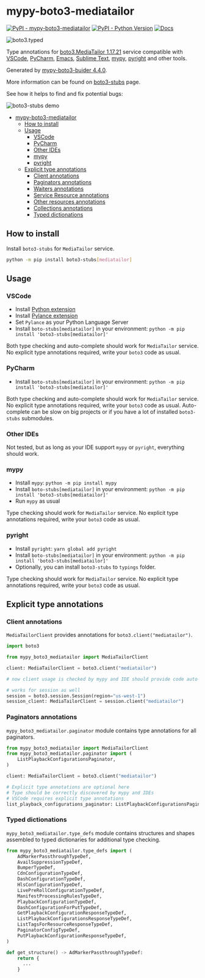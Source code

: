 # mypy-boto3-mediatailor

[![PyPI - mypy-boto3-mediatailor](https://img.shields.io/pypi/v/mypy-boto3-mediatailor.svg?color=blue)](https://pypi.org/project/mypy-boto3-mediatailor)
[![PyPI - Python Version](https://img.shields.io/pypi/pyversions/mypy-boto3-mediatailor.svg?color=blue)](https://pypi.org/project/mypy-boto3-mediatailor)
[![Docs](https://img.shields.io/readthedocs/mypy-boto3-builder.svg?color=blue)](https://mypy-boto3-builder.readthedocs.io/)

![boto3.typed](https://github.com/vemel/mypy_boto3_builder/raw/master/logo.png)

Type annotations for
[boto3.MediaTailor 1.17.21](https://boto3.amazonaws.com/v1/documentation/api/1.17.21/reference/services/mediatailor.html#MediaTailor) service
compatible with
[VSCode](https://code.visualstudio.com/),
[PyCharm](https://www.jetbrains.com/pycharm/),
[Emacs](https://www.gnu.org/software/emacs/),
[Sublime Text](https://www.sublimetext.com/),
[mypy](https://github.com/python/mypy),
[pyright](https://github.com/microsoft/pyright)
and other tools.

Generated by [mypy-boto3-buider 4.4.0](https://github.com/vemel/mypy_boto3_builder).

More information can be found on [boto3-stubs](https://pypi.org/project/boto3-stubs/) page.

See how it helps to find and fix potential bugs:

![boto3-stubs demo](https://github.com/vemel/mypy_boto3_builder/raw/master/demo.gif)

- [mypy-boto3-mediatailor](#mypy-boto3-mediatailor)
  - [How to install](#how-to-install)
  - [Usage](#usage)
    - [VSCode](#vscode)
    - [PyCharm](#pycharm)
    - [Other IDEs](#other-ides)
    - [mypy](#mypy)
    - [pyright](#pyright)
  - [Explicit type annotations](#explicit-type-annotations)
    - [Client annotations](#client-annotations)
    - [Paginators annotations](#paginators-annotations)
    - [Waiters annotations](#waiters-annotations)
    - [Service Resource annotations](#service-resource-annotations)
    - [Other resources annotations](#other-resources-annotations)
    - [Collections annotations](#collections-annotations)
    - [Typed dictionations](#typed-dictionations)

## How to install

Install `boto3-stubs` for `MediaTailor` service.

```bash
python -m pip install boto3-stubs[mediatailor]
```

## Usage

### VSCode

- Install [Python extension](https://marketplace.visualstudio.com/items?itemName=ms-python.python)
- Install [Pylance extension](https://marketplace.visualstudio.com/items?itemName=ms-python.vscode-pylance)
- Set `Pylance` as your Python Language Server
- Install `boto-stubs[mediatailor]` in your environment: `python -m pip install 'boto3-stubs[mediatailor]'`

Both type checking and auto-complete should work for `MediaTailor` service.
No explicit type annotations required, write your `boto3` code as usual.

### PyCharm

- Install `boto-stubs[mediatailor]` in your environment: `python -m pip install 'boto3-stubs[mediatailor]'`

Both type checking and auto-complete should work for `MediaTailor` service.
No explicit type annotations required, write your `boto3` code as usual.
Auto-complete can be slow on big projects or if you have a lot of installed `boto3-stubs` submodules.

### Other IDEs

Not tested, but as long as your IDE support `mypy` or `pyright`, everything should work.

### mypy

- Install `mypy`: `python -m pip install mypy`
- Install `boto-stubs[mediatailor]` in your environment: `python -m pip install 'boto3-stubs[mediatailor]'`
- Run `mypy` as usual

Type checking should work for `MediaTailor` service.
No explicit type annotations required, write your `boto3` code as usual.

### pyright

- Install `pyright`: `yarn global add pyright`
- Install `boto-stubs[mediatailor]` in your environment: `python -m pip install 'boto3-stubs[mediatailor]'`
- Optionally, you can install `boto3-stubs` to `typings` folder.

Type checking should work for `MediaTailor` service.
No explicit type annotations required, write your `boto3` code as usual.

## Explicit type annotations

### Client annotations

`MediaTailorClient` provides annotations for `boto3.client("mediatailor")`.

```python
import boto3

from mypy_boto3_mediatailor import MediaTailorClient

client: MediaTailorClient = boto3.client("mediatailor")

# now client usage is checked by mypy and IDE should provide code auto-complete

# works for session as well
session = boto3.session.Session(region="us-west-1")
session_client: MediaTailorClient = session.client("mediatailor")
```

### Paginators annotations

`mypy_boto3_mediatailor.paginator` module contains type annotations for all paginators.

```python
from mypy_boto3_mediatailor import MediaTailorClient
from mypy_boto3_mediatailor.paginator import (
    ListPlaybackConfigurationsPaginator,
)

client: MediaTailorClient = boto3.client("mediatailor")

# Explicit type annotations are optional here
# Type should be correctly discovered by mypy and IDEs
# VSCode requires explicit type annotations
list_playback_configurations_paginator: ListPlaybackConfigurationsPaginator = client.get_paginator("list_playback_configurations")
```







### Typed dictionations

`mypy_boto3_mediatailor.type_defs` module contains structures and shapes assembled
to typed dictionaries for additional type checking.

```python
from mypy_boto3_mediatailor.type_defs import (
    AdMarkerPassthroughTypeDef,
    AvailSuppressionTypeDef,
    BumperTypeDef,
    CdnConfigurationTypeDef,
    DashConfigurationTypeDef,
    HlsConfigurationTypeDef,
    LivePreRollConfigurationTypeDef,
    ManifestProcessingRulesTypeDef,
    PlaybackConfigurationTypeDef,
    DashConfigurationForPutTypeDef,
    GetPlaybackConfigurationResponseTypeDef,
    ListPlaybackConfigurationsResponseTypeDef,
    ListTagsForResourceResponseTypeDef,
    PaginatorConfigTypeDef,
    PutPlaybackConfigurationResponseTypeDef,
)

def get_structure() -> AdMarkerPassthroughTypeDef:
    return {
      ...
    }
```
